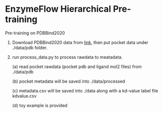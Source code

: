 # EnzymeFlow Hierarchical Pre-training

Pre-training on PDBBind2020

1. Download PDBBind2020 data from [link](https://www.pdbbind-plus.org.cn/download), then put pocket data under ./data/pdb folder.

2. run process_data.py to process rawdata to meatadata.

   (a) read pocket rawdata (pocket pdb and ligand mol2 files) from ./data/pdb
   
   (b) pocket metadata will be saved into ./data/processed
   
   (c) metadata.csv will be saved into ./data along with a kd-value label file kdvalue.csv
   
   (d) toy example is provided

